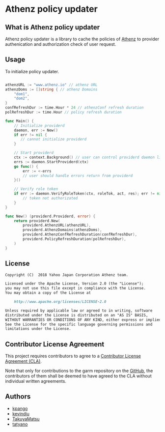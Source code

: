 # Athenz policy updater

## What is Athenz policy updater

Athenz policy updater is a library to cache the policies of [Athenz](https://github.com/yahoo/athenz) to provider authenication and authorization check of user request.

## Usage

To initialize policy updater.

```go

athenzURL := "www.athenz.io" // athenz URL
athenzDoms := []string { // athenz Domains
    "dom1",
    "dom2",
}
confRefreshDur := time.Hour * 24 // athenzConf refresh duration
polRefreshDur := time.Hour // policy refresh duration

func Main() {
    // Initialize providerd
    daemon, err := New()
    if err != nil {
       // cannot initialize providerd
    }

    // Start providerd 
    ctx := context.Background() // user can control providerd daemon lifetime using this context
    errs := daemon.StartProviderd(ctx)
    go func() {
        err := <-errs
        // user should handle errors return from providerd
    }()

    // Verify role token
    if err := daemon.VerifyRoleToken(ctx, roleTok, act, res); err != nil {
        // token not authorizated
    }
}

func New() (providerd.Providerd, error) {
    return providerd.New(
        providerd.AthenzURL(athenzURL),
        providerd.AthenzDomains(athenzDoms),
        providerd.AthenzConfRefreshDuration(confRefreshDur),
        providerd.PolicyRefreshDuration(polRefreshDur),
    )
}
```

## License

```markdown
Copyright (C)  2018 Yahoo Japan Corporation Athenz team.

Licensed under the Apache License, Version 2.0 (the "License");
you may not use this file except in compliance with the License.
You may obtain a copy of the License at

    http://www.apache.org/licenses/LICENSE-2.0

Unless required by applicable law or agreed to in writing, software
distributed under the License is distributed on an "AS IS" BASIS,
WITHOUT WARRANTIES OR CONDITIONS OF ANY KIND, either express or implied.
See the License for the specific language governing permissions and
limitations under the License.
```

## Contributor License Agreement

This project requires contributors to agree to a [Contributor License Agreement (CLA)](https://gist.github.com/ydnjp/3095832f100d5c3d2592).

Note that only for contributions to the garm repository on the [GitHub](https://github.com/yahoojapan/garm), the contributors of them shall be deemed to have agreed to the CLA without individual written agreements.

## Authors

- [kpango](https://github.com/kpango)
- [kevindiu](https://github.com/kevindiu)
- [TakuyaMatsu](https://github.com/TakuyaMatsu)
- [tatyano](https://github.com/tatyano)
